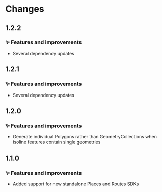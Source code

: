 # Changes

## 1.2.2

### ✨ Features and improvements

- Several dependency updates

## 1.2.1

### ✨ Features and improvements

- Several dependency updates

## 1.2.0

### ✨ Features and improvements

- Generate individual Polygons rather than GeometryCollections when isoline features contain single
  geometries

## 1.1.0

### ✨ Features and improvements

- Added support for new standalone Places and Routes SDKs
